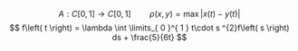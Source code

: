$$
A: C\left[ 0, 1 \right] \to C\left[ 0, 1 \right]  \quad  \quad \rho \left( x, y \right) = \max\left| x\left( t \right) - y\left( t \right)  \right|   
$$
$$
f\left( t \right) = \lambda \int \limits_{ 0 }^{ 1 } t\cdot s ^{2}f\left( s \right) ds + \frac{5}{6t}
$$
